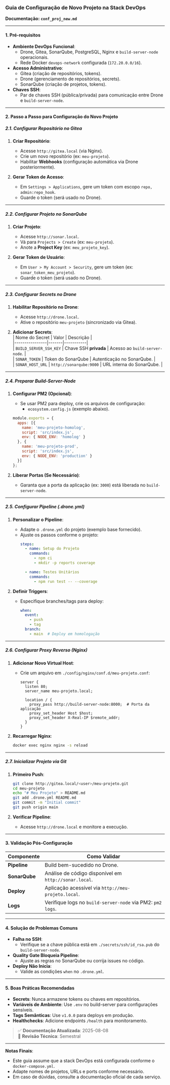 ### **Guia de Configuração de Novo Projeto na Stack DevOps**  
**Documentação: `conf_proj_new.md`**  

---

#### **1. Pré-requisitos**  
- **Ambiente DevOps Funcional**:  
  - Drone, Gitea, SonarQube, PostgreSQL, Nginx e `build-server-node` operacionais.  
  - Rede Docker `devops-network` configurada (`172.20.0.0/16`).  
- **Acesso Administrativo**:  
  - Gitea (criação de repositórios, tokens).  
  - Drone (gerenciamento de repositórios, secrets).  
  - SonarQube (criação de projetos, tokens).  
- **Chaves SSH**:  
  - Par de chaves SSH (pública/privada) para comunicação entre Drone e `build-server-node`.  

---

#### **2. Passo a Passo para Configuração do Novo Projeto**  

##### **2.1. Configurar Repositório no Gitea**  
1. **Criar Repositório**:  
   - Acesse `http://gitea.local` (via Nginx).  
   - Crie um novo repositório (ex: `meu-projeto`).  
   - Habilitar **Webhooks** (configuração automática via Drone posteriormente).  

2. **Gerar Token de Acesso**:  
   - Em `Settings > Applications`, gere um token com escopo `repo, admin:repo_hook`.  
   - Guarde o token (será usado no Drone).  

---

##### **2.2. Configurar Projeto no SonarQube**  
1. **Criar Projeto**:  
   - Acesse `http://sonar.local`.  
   - Vá para `Projects > Create` (ex: `meu-projeto`).  
   - Anote a **Project Key** (ex: `meu_projeto_key`).  

2. **Gerar Token de Usuário**:  
   - Em `User > My Account > Security`, gere um token (ex: `sonar_token_meu_projeto`).  
   - Guarde o token (será usado no Drone).  

---

##### **2.3. Configurar Secrets no Drone**  
1. **Habilitar Repositório no Drone**:  
   - Acesse `http://drone.local`.  
   - Ative o repositório `meu-projeto` (sincronizado via Gitea).  

2. **Adicionar Secrets**:  
   | Nome do Secret | Valor | Descrição |  
   |----------------|-------|-----------|  
   | `BUILD_SERVER_SSH_KEY` | Chave SSH **privada** | Acesso ao `build-server-node`. |  
   | `SONAR_TOKEN` | Token do SonarQube | Autenticação no SonarQube. |  
   | `SONAR_HOST_URL` | `http://sonarqube:9000` | URL interna do SonarQube. |  

---

##### **2.4. Preparar Build-Server-Node**  
1. **Configurar PM2 (Opcional)**:  
   - Se usar PM2 para deploy, crie os arquivos de configuração:  
     - `ecosystem.config.js` (exemplo abaixo).  
   ```javascript
   module.exports = {
     apps: [{
       name: 'meu-projeto-homolog',
       script: 'src/index.js',
       env: { NODE_ENV: 'homolog' }
     }, {
       name: 'meu-projeto-prod',
       script: 'src/index.js',
       env: { NODE_ENV: 'production' }
     }]
   };
   ```

2. **Liberar Portas (Se Necessário)**:  
   - Garanta que a porta da aplicação (ex: `3000`) está liberada no `build-server-node`.  

---

##### **2.5. Configurar Pipeline (.drone.yml)**  
1. **Personalizar o Pipeline**:  
   - Adapte o `.drone.yml` do projeto (exemplo base fornecido).  
   - Ajuste os passos conforme o projeto:  
     ```yaml
     steps:
       - name: Setup do Projeto
         commands:
           - npm ci
           - mkdir -p reports coverage

       - name: Testes Unitários
         commands:
           - npm run test -- --coverage
     ```

2. **Definir Triggers**:  
   - Especifique branches/tags para deploy:  
     ```yaml
     when:
       event: 
         - push
         - tag
       branch:
         - main  # Deploy em homologação
     ```

---

##### **2.6. Configurar Proxy Reverso (Nginx)**  
1. **Adicionar Novo Virtual Host**:  
   - Crie um arquivo em `./config/nginx/conf.d/meu-projeto.conf`:  
     ```nginx
     server {
       listen 80;
       server_name meu-projeto.local;

       location / {
         proxy_pass http://build-server-node:8000;  # Porta da aplicação
         proxy_set_header Host $host;
         proxy_set_header X-Real-IP $remote_addr;
       }
     }
     ```

2. **Recarregar Nginx**:  
   ```bash
   docker exec nginx nginx -s reload
   ```

---

##### **2.7. Inicializar Projeto via Git**  
1. **Primeiro Push**:  
   ```bash
   git clone http://gitea.local/<user>/meu-projeto.git
   cd meu-projeto
   echo "# Meu Projeto" > README.md
   git add .drone.yml README.md
   git commit -m "Initial commit"
   git push origin main
   ```

2. **Verificar Pipeline**:  
   - Acesse `http://drone.local` e monitore a execução.  

---

#### **3. Validação Pós-Configuração**  
| Componente | Como Validar |  
|------------|--------------|  
| **Pipeline** | Build bem-sucedido no Drone. |  
| **SonarQube** | Análise de código disponível em `http://sonar.local`. |  
| **Deploy** | Aplicação acessível via `http://meu-projeto.local`. |  
| **Logs** | Verifique logs no `build-server-node` via PM2: `pm2 logs`. |  

---

#### **4. Solução de Problemas Comuns**  
- **Falha no SSH**:  
  - Verifique se a chave pública está em `./secrets/ssh/id_rsa.pub` do `build-server-node`.  
- **Quality Gate Bloqueia Pipeline**:  
  - Ajuste as regras no SonarQube ou corrija issues no código.  
- **Deploy Não Inicia**:  
  - Valide as condições `when` no `.drone.yml`.  

---

#### **5. Boas Práticas Recomendadas**  
- **Secrets**: Nunca armazene tokens ou chaves em repositórios.  
- **Variáveis de Ambiente**: Use `.env` no build-server para configurações sensíveis.  
- **Tags Semânticas**: Use `v1.0.0` para deploys em produção.  
- **Healthchecks**: Adicione endpoints `/health` para monitoramento.  

> ✅ **Documentação Atualizada**: 2025-08-08  
> 🔄 **Revisão Técnica**: Semestral  

--- 

**Notas Finais**:  
- Este guia assume que a stack DevOps está configurada conforme o `docker-compose.yml`.  
- Adapte nomes de projetos, URLs e ports conforme necessário.  
- Em caso de dúvidas, consulte a documentação oficial de cada serviço.